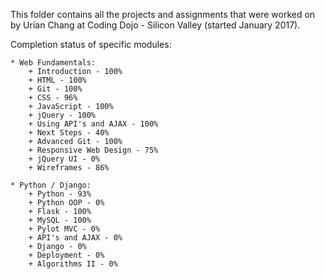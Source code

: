 This folder contains all the projects and assignments that were worked on by Urian Chang at Coding Dojo - Silicon Valley (started January 2017).

Completion status of specific modules:

    * Web Fundamentals:
        + Introduction - 100%
        + HTML - 100%
        + Git - 100%
        + CSS - 96%
        + JavaScript - 100%
        + jQuery - 100%
        + Using API's and AJAX - 100%
        + Next Steps - 40%
        + Advanced Git - 100%
        + Responsive Web Design - 75%
        + jQuery UI - 0%
        + Wireframes - 86%

    * Python / Django:
        + Python - 93%
        + Python OOP - 0%
        + Flask - 100%
        + MySQL - 100%
        + Pylot MVC - 0%
        + API's and AJAX - 0%
        + Django - 0%
        + Deployment - 0%
        + Algorithms II - 0%
